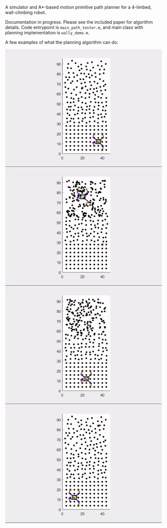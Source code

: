 A simulator and A*-based motion primitive path planner for a 4-limbed, wall-climbing robot. 

Documentation in progress. Please see the included paper for algorithm details. Code entrypoint is `main_path_tester.m`, and main class with planning implementation is `wally_demo.m`.

A few examples of what the planning algorithm can do:

![ ](/media/new_climb1.gif)
![ ](/media/new_climb2.gif)
![ ](/media/new_climb3.gif)
![ ](/media/new_climb4.gif)
